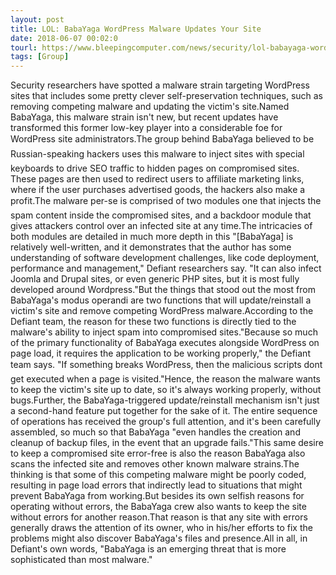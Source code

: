 ```yaml
---
layout: post
title: LOL: BabaYaga WordPress Malware Updates Your Site
date: 2018-06-07 00:02:0
tourl: https://www.bleepingcomputer.com/news/security/lol-babayaga-wordpress-malware-updates-your-site/
tags: [Group]
---
```

Security researchers have spotted a malware strain targeting WordPress sites that includes some pretty clever self-preservation techniques, such as removing competing malware and updating the victim's site.Named BabaYaga, this malware strain isn't new, but recent updates have transformed this former low-key player into a considerable foe for WordPress site administrators.The group behind BabaYaga believed to be Russian-speaking hackers uses this malware to inject sites with special keyboards to drive SEO traffic to hidden pages on compromised sites. These pages are then used to redirect users to affiliate marketing links, where if the user purchases advertised goods, the hackers also make a profit.The malware per-se is comprised of two modules one that injects the spam content inside the compromised sites, and a backdoor module that gives attackers control over an infected site at any time.The intricacies of both modules are detailed in much more depth in this "[BabaYaga] is relatively well-written, and it demonstrates that the author has some understanding of software development challenges, like code deployment, performance and management," Defiant researchers say. "It can also infect Joomla and Drupal sites, or even generic PHP sites, but it is most fully developed around Wordpress."But the things that stood out the most from BabaYaga's modus operandi are two functions that will update/reinstall a victim's site and remove competing WordPress malware.According to the Defiant team, the reason for these two functions is directly tied to the malware's ability to inject spam into compromised sites."Because so much of the primary functionality of BabaYaga executes alongside WordPress on page load, it requires the application to be working properly," the Defiant team says. "If something breaks WordPress, then the malicious scripts dont get executed when a page is visited."Hence, the reason the malware wants to keep the victim's site up to date, so it's always working properly, without bugs.Further, the BabaYaga-triggered update/reinstall mechanism isn't just a second-hand feature put together for the sake of it. The entire sequence of operations has received the group's full attention, and it's been carefully assembled, so much so that BabaYaga "even handles the creation and cleanup of backup files, in the event that an upgrade fails."This same desire to keep a compromised site error-free is also the reason BabaYaga also scans the infected site and removes other known malware strains.The thinking is that some of this competing malware might be poorly coded, resulting in page load errors that indirectly lead to situations that might prevent BabaYaga from working.But besides its own selfish reasons for operating without errors, the BabaYaga crew also wants to keep the site without errors for another reason.That reason is that any site with errors generally draws the attention of its owner, who in his/her efforts to fix the problems might also discover BabaYaga's files and presence.All in all, in Defiant's own words, "BabaYaga is an emerging threat that is more sophisticated than most malware."